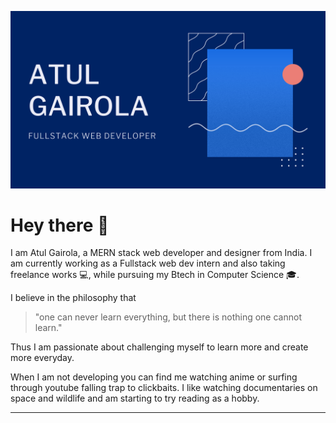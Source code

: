 ![](atul-gairola.png)

# Hey there 👋 
I am Atul Gairola, a MERN stack web developer and designer from India. 
I am currently working as a Fullstack web dev intern  and also taking freelance works :computer:, while pursuing my Btech in Computer Science :mortar_board:.

I believe in the philosophy that 
> "one can never learn everything, but there is nothing one cannot learn."

Thus I am passionate about challenging myself to learn more and create more everyday. 

When I am not developing you can find me watching anime or surfing through youtube falling trap to clickbaits. I like watching documentaries on space and wildlife and am starting to try reading as a hobby.

***

